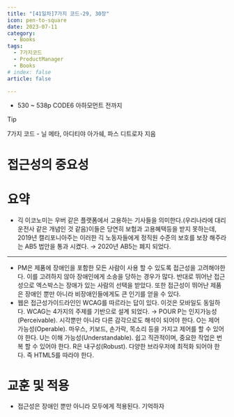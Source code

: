 ```yaml
---
title: "[41일차]7가지 코드-29, 30장"
icon: pen-to-square
date: 2023-07-11
category:
  - Books
tags:
  - 7가지코드
  - ProductManager
  - Books
# index: false
article: false

---
```


- 530 ~ 538p CODE6 아하모먼트 전까지

<!-- more -->

>[!tip]
>7가지 코드 - 닐 메타, 아디티야 아가쉐, 파스 디트로자 지음


# 접근성의 중요성

# 요약

- 긱 이코노미는 우버 같은 플랫폼에서 고용하는 기사들을 의미한다.(우리나라에 대리운전사 같은 개념인 것 같음)이들은 당연히 보험과 고용혜택등을 받지 못하는데, 2019년 캘리포니아주는 이러한 긱 노동자들에게 정직원 수준의 보호를 보장 해주라는 AB5 법안을 통과 시켰다. → 2020년 AB5는 폐지 되었다.

---

- PM은 제품에 장애인을 포함한 모든 사람이 사용 할 수 있도록 접근성을 고려해야한다. 이를 고려하지 않아 장애인에게 소송을 당하는 경우가 많다. 반대로 뛰어난 접근성으로 엑스박스는 장애가 있는 사람의 선택을 받았다. 
또한 접근성이 뛰어난 제품은 장애인 뿐만 아니라 비장애인들에게도 큰 인기를 얻을 수 있다.
- 웹은 접근성가이드라인인 WCAG를 따르라는 답이 있다. 이것은 모바일도 동일하다. 
WCAG는 4가지의 주제를 기반으로 설계 되었다. → POUR
P는 인지가능성(Perceivable). 시각뿐만 아니라 다른 감각으로도 해석이 되어야 한다. 
O는 제어 가능성(Operable). 마우스, 키보드, 손가락, 목소리 등을 가지고 제어를 할 수 있어야 한다. 
U는 이해 가능성(Understandable). 쉽고 직관적이며, 중요한 작업은 번복 할 수 있어야 한다. 
R은 내구성(Robust). 다양한 브라우저에 최적화 되어야 한다. 즉 HTML5를 따라야 한다.

# 교훈 및 적용

- 접근성은 장애인 뿐만 아니라 모두에게 적용된다. 기억하자